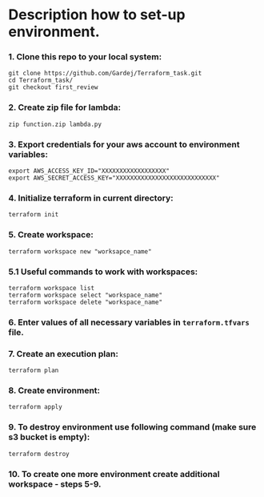 # Description how to set-up environment.

### 1. Clone this repo to your local system:
```
git clone https://github.com/Gardej/Terraform_task.git
cd Terraform_task/
git checkout first_review
```
### 2. Create zip file for lambda:
```
zip function.zip lambda.py
```
### 3. Export credentials for your aws account to environment variables:
```
export AWS_ACCESS_KEY_ID="XXXXXXXXXXXXXXXXXX"
export AWS_SECRET_ACCESS_KEY="XXXXXXXXXXXXXXXXXXXXXXXXXXXX"
```
### 4. Initialize terraform in current directory:
```
terraform init
```
### 5. Create workspace:
```
terraform workspace new "worksapce_name"
```
### 5.1 Useful commands to work with workspaces:
```
terraform workspace list
terraform workspace select "workspace_name"
terraform workspace delete "workspace_name"
```
### 6. Enter values of all necessary variables in `terraform.tfvars` file.

### 7. Create an execution plan:
```
terraform plan
```
### 8. Create environment:
```
terraform apply
```
### 9. To destroy environment use following command (make sure s3 bucket is empty):
```
terraform destroy
```
### 10. To create one more environment create additional workspace - steps 5-9.
 


